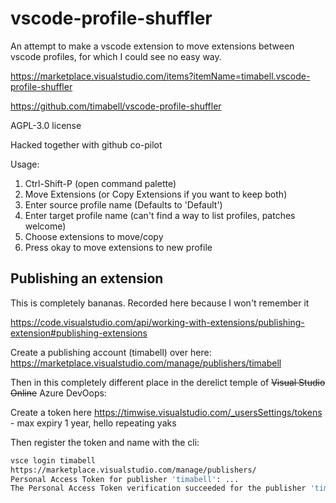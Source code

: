 # vscode-profile-shuffler

An attempt to make a vscode extension to move extensions between vscode profiles, for which I could see no easy way.

<https://marketplace.visualstudio.com/items?itemName=timabell.vscode-profile-shuffler>

<https://github.com/timabell/vscode-profile-shuffler>

AGPL-3.0 license

Hacked together with github co-pilot

Usage:

1. Ctrl-Shift-P (open command palette)
2. Move Extensions (or Copy Extensions if you want to keep both)
3. Enter source profile name (Defaults to 'Default')
4. Enter target profile name (can't find a way to list profiles, patches welcome)
5. Choose extensions to move/copy
6. Press okay to move extensions to new profile

## Publishing an extension

This is completely bananas. Recorded here because I won't remember it

<https://code.visualstudio.com/api/working-with-extensions/publishing-extension#publishing-extensions>

Create a publishing account (timabell) over here: <https://marketplace.visualstudio.com/manage/publishers/timabell>

Then in this completely different place in the derelict temple of ~~Visual Studio Online~~ Azure DevOops:

Create a token here <https://timwise.visualstudio.com/_usersSettings/tokens> - max expiry 1 year, hello repeating yaks

Then register the token and name with the cli:

```sh
vsce login timabell
https://marketplace.visualstudio.com/manage/publishers/
Personal Access Token for publisher 'timabell': ...
The Personal Access Token verification succeeded for the publisher 'timabell'.
```
